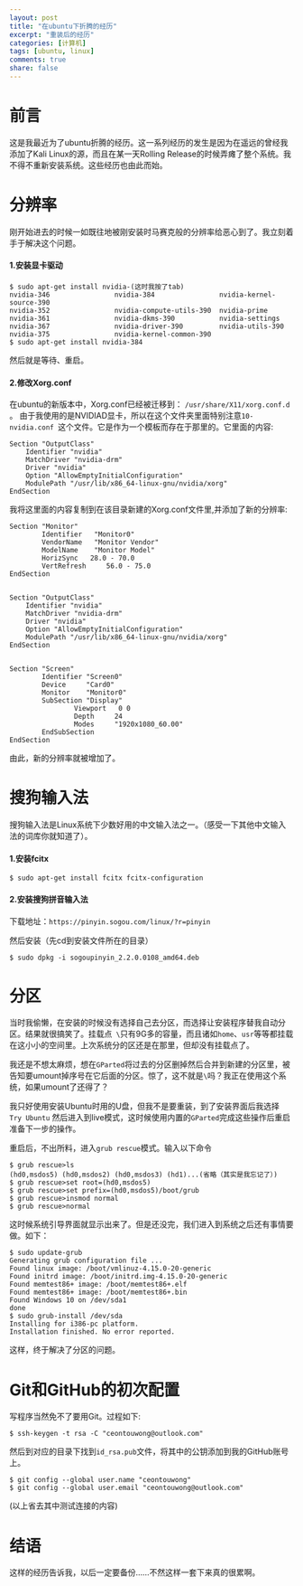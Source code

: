 ```yaml
---
layout: post
title: "在ubuntu下折腾的经历"
excerpt: "重装后的经历"
categories: [计算机]
tags: [ubuntu, linux]
comments: true
share: false
---
```

# 前言
这是我最近为了ubuntu折腾的经历。这一系列经历的发生是因为在遥远的曾经我添加了Kali Linux的源，而且在某一天Rolling Release的时候弄瘫了整个系统。我不得不重新安装系统。这些经历也由此而始。

# 分辨率
刚开始进去的时候一如既往地被刚安装时马赛克般的分辨率给恶心到了。我立刻着手于解决这个问题。
#### 1.安装显卡驱动
```
$ sudo apt-get install nvidia-(这时我按了tab)
nvidia-346                nvidia-384                nvidia-kernel-source-390
nvidia-352                nvidia-compute-utils-390  nvidia-prime
nvidia-361                nvidia-dkms-390           nvidia-settings
nvidia-367                nvidia-driver-390         nvidia-utils-390
nvidia-375                nvidia-kernel-common-390  
$ sudo apt-get install nvidia-384
```
然后就是等待、重启。
#### 2.修改Xorg.conf
在ubuntu的新版本中，Xorg.conf已经被迁移到：
```/usr/share/X11/xorg.conf.d ```。
由于我使用的是NVIDIAD显卡，所以在这个文件夹里面特别注意```10-nvidia.conf ```这个文件。它是作为一个模板而存在于那里的。它里面的内容:
```
Section "OutputClass"
    Identifier "nvidia"
    MatchDriver "nvidia-drm"
    Driver "nvidia"
    Option "AllowEmptyInitialConfiguration"
    ModulePath "/usr/lib/x86_64-linux-gnu/nvidia/xorg"
EndSection
```
我将这里面的内容复制到在该目录新建的Xorg.conf文件里,并添加了新的分辨率:
```
Section "Monitor"
        Identifier   "Monitor0"
        VendorName   "Monitor Vendor"
        ModelName    "Monitor Model"
        HorizSync   28.0 - 70.0
        VertRefresh     56.0 - 75.0
EndSection


Section "OutputClass"
    Identifier "nvidia"
    MatchDriver "nvidia-drm"
    Driver "nvidia"
    Option "AllowEmptyInitialConfiguration"
    ModulePath "/usr/lib/x86_64-linux-gnu/nvidia/xorg"
EndSection


Section "Screen"
        Identifier "Screen0"
        Device     "Card0"
        Monitor    "Monitor0"
        SubSection "Display"
                Viewport   0 0
                Depth     24
                Modes     "1920x1080_60.00"
        EndSubSection
EndSection
```
由此，新的分辨率就被增加了。

# 搜狗输入法
搜狗输入法是Linux系统下少数好用的中文输入法之一。（感受一下其他中文输入法的词库你就知道了）。
#### 1.安装fcitx
```
$ sudo apt-get install fcitx fcitx-configuration
```
#### 2.安装搜狗拼音输入法
下载地址：```https://pinyin.sogou.com/linux/?r=pinyin ```

然后安装（先cd到安装文件所在的目录）
```
$ sudo dpkg -i sogoupinyin_2.2.0.0108_amd64.deb
```

# 分区
当时我偷懒，在安装的时候没有选择自己去分区，而选择让安装程序替我自动分区。结果就很搞笑了。挂载点``` \```只有9G多的容量，而且诸如```home```、```usr```等等都挂载在这小小的空间里。上次系统分的区还是在那里，但却没有挂载点了。

我还是不想太麻烦，想在```GParted```将过去的分区删掉然后合并到新建的分区里，被告知要umount掉序号在它后面的分区。惊了，这不就是```\```吗？我正在使用这个系统，如果umount了还得了？

我只好使用安装Ubuntu时用的U盘，但我不是要重装，到了安装界面后我选择``` Try Ubuntu```
然后进入到live模式，这时候使用内置的```GParted```完成这些操作后重启准备下一步的操作。

重启后，不出所料，进入``` grub rescue ```模式。输入以下命令
```
$ grub rescue>ls
(hd0,msdos5) (hd0,msdos2) (hd0,msdos3) (hd1)...(省略（其实是我忘记了）)
$ grub rescue>set root=(hd0,msdos5)
$ grub rescue>set prefix=(hd0,msdos5)/boot/grub
$ grub rescue>insmod normal
$ grub rescue>normal
```
这时候系统引导界面就显示出来了。但是还没完，我们进入到系统之后还有事情要做。如下：
```
$ sudo update-grub
Generating grub configuration file ...
Found linux image: /boot/vmlinuz-4.15.0-20-generic
Found initrd image: /boot/initrd.img-4.15.0-20-generic
Found memtest86+ image: /boot/memtest86+.elf
Found memtest86+ image: /boot/memtest86+.bin
Found Windows 10 on /dev/sda1
done
$ sudo grub-install /dev/sda
Installing for i386-pc platform.
Installation finished. No error reported.
```
这样，终于解决了分区的问题。

# Git和GitHub的初次配置
写程序当然免不了要用Git。过程如下:
```
$ ssh-keygen -t rsa -C "ceontouwong@outlook.com"
```
然后到对应的目录下找到```id_rsa.pub```文件，将其中的公钥添加到我的GitHub账号上。
```
$ git config --global user.name "ceontouwong"
$ git config --global user.email "ceontouwong@outlook.com"
```
(以上省去其中测试连接的内容)

# 结语
这样的经历告诉我，以后一定要备份……不然这样一套下来真的很累啊。
